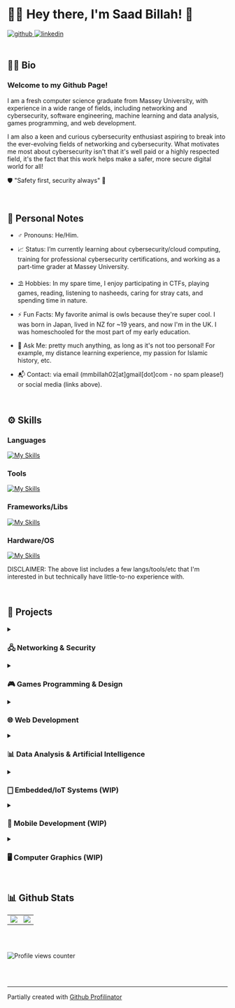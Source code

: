 # 👨‍💻 Hey there, I'm Saad Billah! 👋  
  

<a href="https://github.com/mmbi-glitch" target="_blank">
<img src=https://img.shields.io/badge/github-%2324292e.svg?&style=for-the-badge&logo=github&logoColor=white alt=github style="margin-bottom: 5px;" />
</a>
<a href="https://linkedin.com/in//mohammad-billah-949156200/" target="_blank">
<img src=https://img.shields.io/badge/linkedin-%231E77B5.svg?&style=for-the-badge&logo=linkedin&logoColor=white alt=linkedin style="margin-bottom: 5px;" />
</a>  

<br/>
<br/>

## 👨‍🎓 Bio
  
### Welcome to my Github Page!  

I am a fresh computer science graduate from Massey University, with experience in a wide range of fields, including networking and cybersecurity, software engineering, machine learning and data analysis, games programming, and web development. 

I am also a keen and curious cybersecurity enthusiast aspiring to break into the ever-evolving fields of networking and cybersecurity. What motivates me most about cybersecurity isn't that it's well paid or a highly respected field, it's the fact that this work helps make a safer, more secure digital world for all!

🛡️ "Safety first, security always" 🔐

<br />

## 📒 Personal Notes  

- ♂️ Pronouns: He/Him.

- 📈 Status: I’m currently learning about cybersecurity/cloud computing, training for professional cybersecurity certifications, and working as a part-time grader at Massey University.

- ⛱️ Hobbies: In my spare time, I enjoy participating in CTFs, playing games, reading, listening to nasheeds, caring for stray cats, and spending time in nature.

- ⚡ Fun Facts: My favorite animal is owls because they're super cool. I was born in Japan, lived in NZ for ~19 years, and now I'm in the UK. I was homeschooled for the most part of my early education.

- 💬 Ask Me: pretty much anything, as long as it's not too personal! For example, my distance learning experience, my passion for Islamic history, etc.  
  
- 📬 Contact: via email (mmbillah02[at]gmail[dot]com - no spam please!) or social media (links above).     
  
<br/>  

## ⚙️ Skills

### Languages

[![My Skills](https://skillicons.dev/icons?i=c,cpp,cs,go,rust,java,haskell,python,js,html,css,php,ts)](https://skillicons.dev)

### Tools

[![My Skills](https://skillicons.dev/icons?i=azure,docker,clion,pycharm,vscode,unity,github,git,nodejs,cmake,mysql)](https://skillicons.dev)

### Frameworks/Libs

[![My Skills](https://skillicons.dev/icons?i=flask,gradle,maven,dotnet,react,sass,tailwind,bootstrap)](https://skillicons.dev)

### Hardware/OS

[![My Skills](https://skillicons.dev/icons?i=windows,linux,kali,arduino,raspberrypi)](https://skillicons.dev)

DISCLAIMER: The above list includes a few langs/tools/etc that I'm interested in but technically have little-to-no experience with.

<br/>  

## 🧪 Projects

<details>
<summary>  
  
  ### 🖧 Networking & Security
</summary>

  #### 🔐 [Secure Client-Server App](https://github.com/mmbi-glitch/159342_A2)

[![My Skills](https://skillicons.dev/icons?i=c,cpp)](https://skillicons.dev)

A secure TCP client-server application that implements a hybrid cryptographic algorithm, combining RSA with Cipher Block Chaining.

#### 📂 [FTP Server App](https://github.com/mmbi-glitch/159342_A1_FTP_Server)

[![My Skills](https://skillicons.dev/icons?i=c,cpp)](https://skillicons.dev)

A simple implementation of an active-mode FTP server, uses C++ low-level sockets library.
</details>
<details>
<summary>

  ### 🎮 Games Programming & Design  
</summary>

#### 🐍 [Snek Mania](https://github.com/mmbi-glitch/A1_159261)

[![My Skills](https://skillicons.dev/icons?i=java)](https://skillicons.dev)

A simple snake game created using Java's Swing GUI library.

#### 🌳 [Mystic Forest](https://github.com/mmbi-glitch/159261_A2)

[![My Skills](https://skillicons.dev/icons?i=java,gradle)](https://skillicons.dev)

A Super-Mario inspired side-scrolling 2D plaformer game created using the Mini2DX game engine.

#### ⚔ [Dungeon Mayhem](https://github.com/mmbi-glitch/159361_A2)

[![My Skills](https://skillicons.dev/icons?i=unity,cs,dotnet)](https://skillicons.dev)

A third-person, hack-and-slash, wave-based arena game created with Unity.
</details>
<details>
<summary>

### 🌐 Web Development  
</summary>

#### 🕸 [Vanilla Website](https://github.com/mmbi-glitch/158256_A3)

[![My Skills](https://skillicons.dev/icons?i=html,css,js)](https://skillicons.dev)

An appealing and functional website built using only vanilla HTML, CSS, and JS - no third party libraries at all. Website content is based on an indie game called Spindle.

#### ✈ [Flight Booking Website](https://github.com/mmbi-glitch/159352_A2)

[![My Skills](https://skillicons.dev/icons?i=python,flask,sqlite,docker,bootstrap)](https://skillicons.dev)

A full-stack flight booking website with extensive backend functions.

#### 🎨 [Portfolio Website](https://github.com/mmbi-glitch/mmbi-glitch.github.io)

[![My Skills](https://skillicons.dev/icons?i=github,bootstrap)](https://skillicons.dev)&ensp;<img src="https://github.com/jekyll/brand/blob/master/jekyll-test-tube.svg" width="48px" height="48px" style="padding-left: 8.25px;" />

My portfolio website, built with Jekyll. I'm planning on using a custom theme.
</details>
<details>
<summary>

  ### 📊 Data Analysis & Artificial Intelligence
</summary>  

#### 🧩 [8-Puzzle Solver](https://github.com/mmbi-glitch/159302_A1)

[![My Skills](https://skillicons.dev/icons?i=c,cpp)](https://skillicons.dev)

An AI program that compares different search algorithms (Uniform Cost, A* Manhattan, A* Misplaced Tiles) solving the 8-puzzle problem, also includes visual output.

</details>

<details>
  <summary>

### 🀆 Embedded/IoT Systems (WIP)    
  </summary>
</details>

<details>
  <summary>

### 📱 Mobile Development (WIP)    
  </summary>
</details>

<details>
  <summary>

### 🖥️ Computer Graphics (WIP)    
  </summary>
</details>

<br/>

## 📊 Github Stats  
<table><tr><td valign="top" width="50%">

<img src="https://github-readme-stats-sigma-five.vercel.app/api?username=mmbi-glitch&show_icons=true&count_private=true&include_all_commits&hide_border=true&theme=synthwave" align="left" style="width: 100%" />

</td><td valign="top" width="50%">



<img src="https://github-readme-stats-sigma-five.vercel.app/api/top-langs/?username=mmbi-glitch&hide_border=true&layout=compact&theme=synthwave" align="left" style="width: 100%" />

</td></tr></table>  

<br/>  

  

<br/>  

![Profile views counter](https://komarev.com/ghpvc/?username=mmbi-glitch&&style=flat-square)  
  

<br/>  


<br />

----
Partially created with [Github Profilinator](https://profilinator.rishav.dev/)
